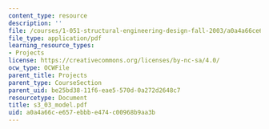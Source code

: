 ```yaml
---
content_type: resource
description: ''
file: /courses/1-051-structural-engineering-design-fall-2003/a0a4a66ce657ebbbe474c00968b9aa3b_s3_03_model.pdf
file_type: application/pdf
learning_resource_types:
- Projects
license: https://creativecommons.org/licenses/by-nc-sa/4.0/
ocw_type: OCWFile
parent_title: Projects
parent_type: CourseSection
parent_uid: be25bd38-11f6-eae5-570d-0a272d2648c7
resourcetype: Document
title: s3_03_model.pdf
uid: a0a4a66c-e657-ebbb-e474-c00968b9aa3b
---
```

